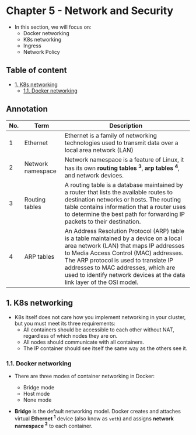 # Chapter 5 - Network and Security

* In this section, we will focus on:
  * Docker networking
  * K8s networking
  * Ingress
  * Network Policy

## Table of content
- [1. K8s networking](#1-k8s-networking)
  - [1.1. Docker networking](#11-docker-networking)

## Annotation
|No.|Term|Description|
|-|-|-|
|1|Ethernet|Ethernet is a family of networking technologies used to transmit data over a local area network (LAN)|
|2|Network namespace|Network namespace is a feature of Linux, it has its own **routing tables $^{3}$**, **arp tables $^{4}$**, and network devices.|
|3| Routing tables|A routing table is a database maintained by a router that lists the available routes to destination networks or hosts. The routing table contains information that a router uses to determine the best path for forwarding IP packets to their destination.|
|4|ARP tables|An Address Resolution Protocol (ARP) table is a table maintained by a device on a local area network (LAN) that maps IP addresses to Media Access Control (MAC) addresses. The ARP protocol is used to translate IP addresses to MAC addresses, which are used to identify network devices at the data link layer of the OSI model.|

## 1. K8s networking
* K8s itself does not care how you implement networking in your cluster, but you must meet its three requirements:
  * All containers should be accessible to each other without NAT, regardless of which nodes they are on.
  * All nodes should communicate with all containers.
  * The IP container should see itself the same way as the others see it.

### 1.1. Docker networking
* There are three modes of container networking in Docker:
  * Bridge mode
  * Host mode
  * None mode

* **Bridge** is the default networking model. Docker creates and attaches virtual __Ethernet $^{1}$__ device (also know as `veth`) and assigns **network namespace $^{2}$** to each container.

